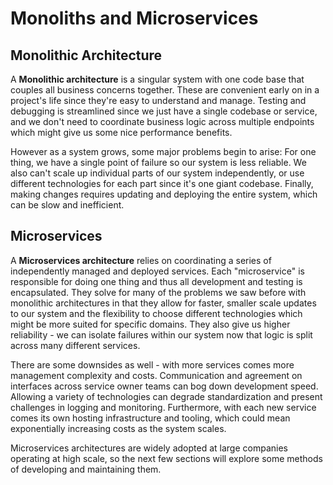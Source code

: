 # Monoliths and Microservices

## Monolithic Architecture

A **Monolithic architecture** is a singular system with one code base that couples all business concerns together. These are convenient early on in a project's life since they're easy to understand and manage. Testing and debugging is streamlined since we just have a single codebase or service, and we don't need to coordinate business logic across multiple endpoints which might give us some nice performance benefits.

However as a system grows, some major problems begin to arise: For one thing, we have a single point of failure so our system is less reliable. We also can't scale up individual parts of our system independently, or use different technologies for each part since it's one giant codebase. Finally, making changes requires updating and deploying the entire system, which can be slow and inefficient.

## Microservices

A **Microservices architecture** relies on coordinating a series of independently managed and deployed services. Each "microservice" is responsible for doing one thing and thus all development and testing is encapsulated. They solve for many of the problems we saw before with monolithic architectures in that they allow for faster, smaller scale updates to our system and the flexibility to choose different technologies which might be more suited for specific domains. They also give us higher reliability - we can isolate failures within our system now that logic is split across many different services.

There are some downsides as well - with more services comes more management complexity and costs. Communication and agreement on interfaces across service owner teams can bog down development speed. Allowing a variety of technologies can degrade standardization and present challenges in logging and monitoring. Furthermore, with each new service comes its own hosting infrastructure and tooling, which could mean exponentially increasing costs as the system scales.

Microservices architectures are widely adopted at large companies operating at high scale, so the next few sections will explore some methods of developing and maintaining them.
